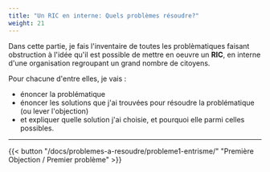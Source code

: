 ```yaml
---
title: "Un RIC en interne: Quels problèmes résoudre?"
weight: 21
---
```


Dans cette partie, je fais l'inventaire de toutes les problèmatiques faisant obstruction à l'idée qu'il est possible de mettre en oeuvre un **RIC**, en interne d'une organisation regroupant un grand nombre de citoyens.

Pour chacune d'entre elles, je vais :
* énoncer la problématique
* énoncer les solutions que j'ai trouvées pour résoudre la problématique (ou lever l'objection)
* et expliquer quelle solution j'ai choisie, et pourquoi elle parmi celles possibles.

---

{{< button "/docs/problemes-a-resoudre/probleme1-entrisme/" "Première Objection / Premier problème" >}}
